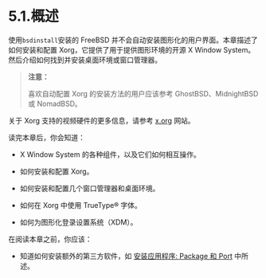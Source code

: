 # 5.1.概述

使用`bsdinstall`安装的 FreeBSD 并不会自动安装图形化的用户界面。本章描述了如何安装和配置 Xorg，它提供了用于提供图形环境的开源 X Window System。然后介绍如何找到并安装桌面环境或窗口管理器。

>**注意：**
>
>喜欢自动配置 Xorg 的安装方法的用户应该参考 GhostBSD、MidnightBSD 或 NomadBSD。

关于 Xorg 支持的视频硬件的更多信息，请参考 [x.org](http://www.x.org/) 网站。

读完本章后，你会知道：

- X Window System 的各种组件，以及它们如何相互操作。

- 如何安装和配置 Xorg。

- 如何安装和配置几个窗口管理器和桌面环境。

- 如何在 Xorg 中使用 TrueType® 字体。

- 如何为图形化登录设置系统（XDM）。

在阅读本章之前，你应该：

 - 知道如何安装额外的第三方软件，如 [安装应用程序: Package 和 Port](https://docs.freebsd.org/en/books/handbook/ports/index.html#ports) 中所述。





